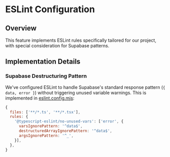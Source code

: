 # ESLint Configuration

## Overview

This feature implements ESLint rules specifically tailored for our project, with special consideration for Supabase patterns.

## Implementation Details

### Supabase Destructuring Pattern

We've configured ESLint to handle Supabase's standard response pattern (`{ data, error }`) without triggering unused variable warnings. This is implemented in [eslint.config.mjs](cci:7://file:///Users/scott/Library/Mobile%20Documents/com~apple~CloudDocs/github/ccc-landing2/eslint.config.mjs:0:0-0:0):

```javascript
{
  files: ['**/*.ts', '**/*.tsx'],
  rules: {
    '@typescript-eslint/no-unused-vars': ['error', {
      varsIgnorePattern: '^data$',
      destructuredArrayIgnorePattern: '^data$',
      argsIgnorePattern: '^_',
    }],
  },
}
```

